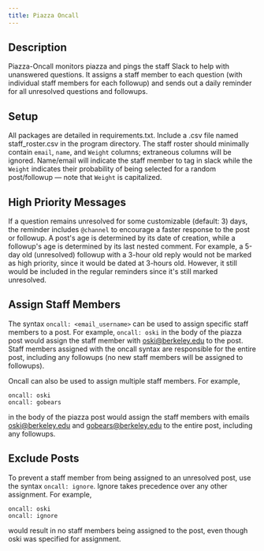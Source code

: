 ```yaml
---
title: Piazza Oncall
---
```



## Description

Piazza-Oncall monitors piazza and pings the staff Slack to help with unanswered questions. It assigns a staff member to each question (with individual staff members for each followup) and sends out a daily reminder for all unresolved questions and followups.

## Setup

All packages are detailed in requirements.txt. Include a .csv file named staff_roster.csv in the program directory. The staff roster should minimally contain `email`, `name`, and `Weight` columns; extraneous columns will be ignored. Name/email will indicate the staff member to tag in slack while the `Weight` indicates their probability of being selected for a random post/followup — note that `Weight` is capitalized.

## High Priority Messages

If a question remains unresolved for some customizable (default: 3) days, the reminder includes `@channel` to encourage a faster response to the post or followup. A post's age is determined by its date of creation, while a followup's age is determined by its last nested comment. For example, a 5-day old (unresolved) followup with a 3-hour old reply would not be marked as high priority, since it would be dated at 3-hours old. However, it still would be included in the regular reminders since it's still marked unresolved.

## Assign Staff Members

The syntax `oncall: <email_username>` can be used to assign specific staff members to a post. For example, `oncall: oski` in the body of the piazza post would assign the staff member with oski@berkeley.edu to the post. Staff members assigned with the oncall syntax are responsible for the entire post, including any followups (no new staff members will be assigned to followups).

Oncall can also be used to assign multiple staff members. For example,

```
oncall: oski
oncall: gobears
```

in the body of the piazza post would assign the staff members with emails oski@berkeley.edu and gobears@berkeley.edu to the entire post, including any followups.

## Exclude Posts

To prevent a staff member from being assigned to an unresolved post, use the syntax `oncall: ignore`. Ignore takes precedence over any other assignment. For example,

```
oncall: oski
oncall: ignore
```

would result in no staff members being assigned to the post, even though oski was specified for assignment.
